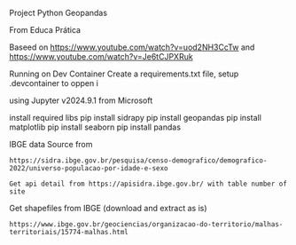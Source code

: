 Project Python Geopandas

From 
    Educa Prática

Baseed on 
    https://www.youtube.com/watch?v=uod2NH3CcTw
    and
    https://www.youtube.com/watch?v=Je6tCJPXRuk

Running on Dev Container
Create a requirements.txt file, setup .devcontainer to oppen i

using Jupyter v2024.9.1 from Microsoft

install required libs
    pip install sidrapy
    pip install geopandas
    pip install matplotlib
    pip install seaborn
    pip install pandas



IBGE data Source from 

    https://sidra.ibge.gov.br/pesquisa/censo-demografico/demografico-2022/universo-populacao-por-idade-e-sexo

    Get api detail from https://apisidra.ibge.gov.br/ with table number of site

Get shapefiles from IBGE (download and extract as is)

    https://www.ibge.gov.br/geociencias/organizacao-do-territorio/malhas-territoriais/15774-malhas.html